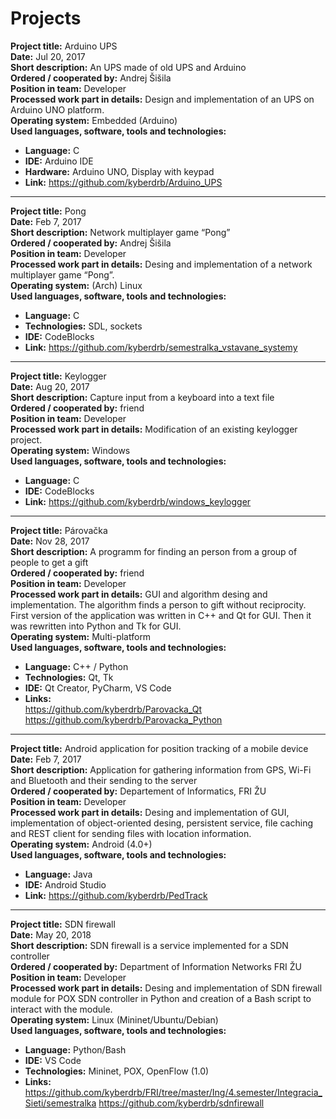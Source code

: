 ﻿# Projects

**Project title:** Arduino UPS  
**Date:** Jul 20, 2017  
**Short description:** An UPS made of old UPS and Arduino  
**Ordered / cooperated by:** Andrej Šišila  
**Position in team:** Developer  
**Processed work part in details:** Design and implementation of an UPS on Arduino UNO platform.  
**Operating system:** Embedded (Arduino)  
**Used languages, software, tools and technologies:**
* **Language:** C
* **IDE:** Arduino IDE
* **Hardware:** Arduino UNO, Display with keypad
* **Link:** https://github.com/kyberdrb/Arduino_UPS

---

**Project title:** Pong  
**Date:** Feb 7, 2017  
**Short description:** Network multiplayer game “Pong”  
**Ordered / cooperated by:** Andrej Šišila  
**Position in team:** Developer  
**Processed work part in details:** Desing and implementation of a network multiplayer game “Pong”.  
**Operating system:** (Arch) Linux  
**Used languages, software, tools and technologies:**
* **Language:** C
* **Technologies:** SDL, sockets
* **IDE:** CodeBlocks
* **Link:** https://github.com/kyberdrb/semestralka_vstavane_systemy

---

**Project title:** Keylogger  
**Date:** Aug 20, 2017  
**Short description:** Capture input from a keyboard into a text file  
**Ordered / cooperated by:** friend  
**Position in team:** Developer  
**Processed work part in details:** Modification of an existing keylogger project.  
**Operating system:** Windows  
**Used languages, software, tools and technologies:**
* **Language:** C
* **IDE:** CodeBlocks
* **Link:** https://github.com/kyberdrb/windows_keylogger

---

**Project title:** Párovačka  
**Date:** Nov 28, 2017  
**Short description:** A programm for finding an person from a group of people to get a gift  
**Ordered / cooperated by:** friend  
**Position in team:** Developer  
**Processed work part in details:** GUI and algorithm desing and implementation. The algorithm finds a person to gift without reciprocity. First version of the application was written in C++ and Qt for GUI. Then it was rewritten into Python and Tk for GUI.  
**Operating system:** Multi-platform  
**Used languages, software, tools and technologies:**
* **Language:** C++ / Python
* **Technologies:** Qt, Tk
* **IDE:** Qt Creator, PyCharm, VS Code
* **Links:**  
https://github.com/kyberdrb/Parovacka_Qt  
https://github.com/kyberdrb/Parovacka_Python

---

**Project title:** Android application for position tracking of a mobile device  
**Date:** Feb 7, 2017  
**Short description:** Application for gathering information from GPS, Wi-Fi and Bluetooth and their sending to the server  
**Ordered / cooperated by:** Departement of Informatics, FRI ŽU  
**Position in team:** Developer  
**Processed work part in details:** Desing and implementation of GUI, implementation of object-oriented desing, persistent service, file caching and REST client for sending files with location information.  
**Operating system:** Android (4.0+)  
**Used languages, software, tools and technologies:**
* **Language:** Java
* **IDE:** Android Studio
* **Link:** https://github.com/kyberdrb/PedTrack

---

**Project title:** SDN firewall  
**Date:** May 20, 2018  
**Short description:** SDN firewall is a service implemented for a SDN controller  
**Ordered / cooperated by:** Department of Information Networks FRI ŽU  
**Position in team:** Developer  
**Processed work part in details:** Desing and implementation of SDN firewall module for POX SDN controller in Python and creation of a Bash script to interact with the module.  
**Operating system:** Linux (Mininet/Ubuntu/Debian)  
**Used languages, software, tools and technologies:**
* **Language:** Python/Bash
* **IDE:** VS Code
* **Technologies:** Mininet, POX, OpenFlow (1.0)
* **Links:**  
https://github.com/kyberdrb/FRI/tree/master/Ing/4.semester/Integracia_Sieti/semestralka
https://github.com/kyberdrb/sdnfirewall
